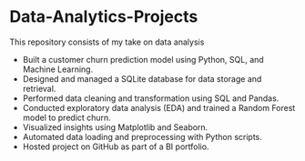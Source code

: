 # Data-Analytics-Projects
This repository consists of my take on data analysis
* Built a customer churn prediction model using Python, SQL, and Machine Learning.
* Designed and managed a SQLite database for data storage and retrieval.
* Performed data cleaning and transformation using SQL and Pandas.
* Conducted exploratory data analysis (EDA) and trained a Random Forest model to predict churn.
* Visualized insights using Matplotlib and Seaborn.
* Automated data loading and preprocessing with Python scripts.
* Hosted project on GitHub as part of a BI portfolio.
